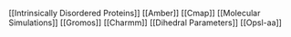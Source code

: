 [[Intrinsically Disordered Proteins]]
[[Amber]]
[[Cmap]]
[[Molecular Simulations]]
[[Gromos]]
[[Charmm]]
[[Dihedral Parameters]]
[[Opsl-aa]]
